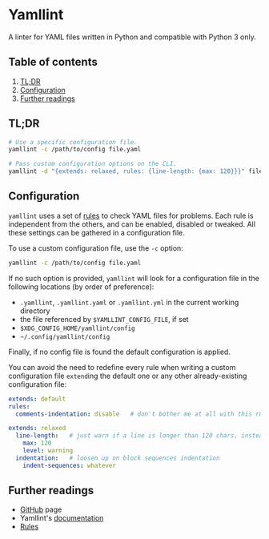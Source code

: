 # Yamllint

A linter for YAML files written in Python and compatible with Python 3 only.

## Table of contents <!-- omit in toc -->

1. [TL;DR](#tldr)
1. [Configuration](#configuration)
1. [Further readings](#further-readings)

## TL;DR

```sh
# Use a specific configuration file.
yamllint -c /path/to/config file.yaml

# Pass custom configuration options on the CLI.
yamllint -d "{extends: relaxed, rules: {line-length: {max: 120}}}" file.yaml
```

## Configuration

`yamllint` uses a set of [rules] to check YAML files for problems. Each rule is independent from the others, and can be enabled, disabled or tweaked. All these settings can be gathered in a configuration file.

To use a custom configuration file, use the `-c` option:

```sh
yamllint -c /path/to/config file.yaml
```

If no such option is provided, `yamllint` will look for a configuration file in the following locations (by order of preference):

- `.yamllint`, `.yamllint.yaml` or `.yamllint.yml` in the current working directory
- the file referenced by `$YAMLLINT_CONFIG_FILE`, if set
- `$XDG_CONFIG_HOME/yamllint/config`
- `~/.config/yamllint/config`

Finally, if no config file is found the default configuration is applied.

You can avoid the need to redefine every rule when writing a custom configuration file `extend`ing the default one or any other already-existing configuration file:

```yaml
extends: default
rules:
  comments-indentation: disable   # don't bother me at all with this rule
```

```yaml
extends: relaxed
  line-length:   # just warn if a line is longer than 120 chars, instead of failing at 81
    max: 120
    level: warning
  indentation:   # loosen up on block sequences indentation
    indent-sequences: whatever
```

## Further readings

- [GitHub] page
- Yamllint's [documentation]
- [Rules]

<!--
  References
  -->

<!-- Upstream -->
[documentation]: https://yamllint.readthedocs.io/en/stable
[github]: https://github.com/adrienverge/yamllint
[rules]: https://yamllint.readthedocs.io/en/stable/rules.html

